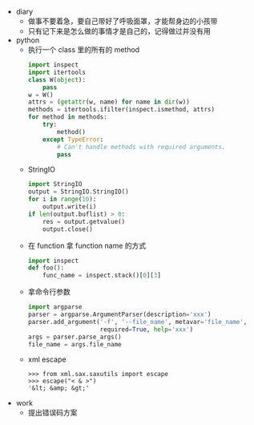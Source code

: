 - diary
  - 做事不要着急，要自己带好了呼吸面罩，才能帮身边的小孩带
  - 只有记下来是怎么做的事情才是自己的，记得做过并没有用
- python
  - 执行一个 class 里的所有的 method
    ```python
    import inspect
    import itertools
    class W(object):
        pass
    w = W()
    attrs = (getattr(w, name) for name in dir(w))
    methods = itertools.ifilter(inspect.ismethod, attrs)
    for method in methods:
        try:
            method()
        except TypeError:
            # Can't handle methods with required arguments.
            pass
    ```
  - StringIO
    ```python
    import StringIO
    output = StringIO.StringIO()
    for i in range(10):
        output.write(i)
    if len(output.buflist) > 0:
        res = output.getvalue()
        output.close()
    ```
  - 在 function 拿 function name 的方式
    ```python
    import inspect
    def foo():
        func_name = inspect.stack()[0][3]
    ```
  - 拿命令行参数
    ```python
    import argparse   
    parser = argparse.ArgumentParser(description='xxx')
    parser.add_argument('-f', '--file_name', metavar='file_name',
                        required=True, help='xxx')
    args = parser.parse_args()
    file_name = args.file_name
    ```
  - xml escape
    ```
    >>> from xml.sax.saxutils import escape
    >>> escape("< & >")   
    '&lt; &amp; &gt;'
    ```
- work
  - 提出错误码方案
  